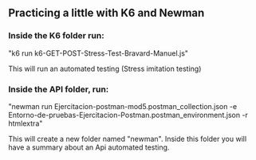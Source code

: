 ## Practicing a little with K6 and Newman

### Inside the K6 folder run:

"k6 run k6-GET-POST-Stress-Test-Bravard-Manuel.js"

This will run an automated testing (Stress imitation testing)

### Inside the API folder, run:

"newman run Ejercitacion-postman-mod5.postman_collection.json -e Entorno-de-pruebas-Ejercitacion-Postman.postman_environment.json -r htmlextra"

This will create a new folder named "newman". Inside this folder you will have a summary about an Api automated testing.
